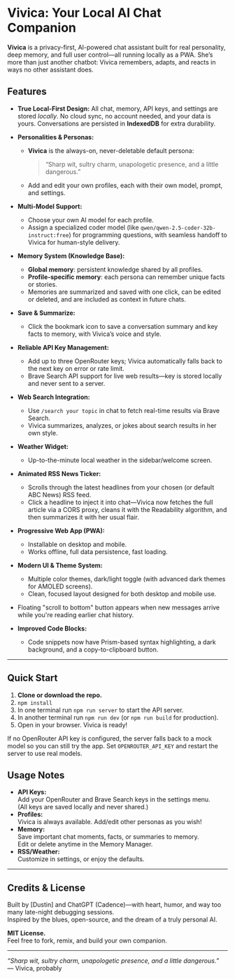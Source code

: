 # Vivica: Your Local AI Chat Companion

**Vivica** is a privacy-first, AI-powered chat assistant built for real personality, deep memory, and full user control—all running locally as a PWA. She’s more than just another chatbot: Vivica remembers, adapts, and reacts in ways no other assistant does.


## Features

- **True Local-First Design:**
  All chat, memory, API keys, and settings are stored _locally_. No cloud sync, no account needed, and your data is yours. Conversations are persisted in **IndexedDB** for extra durability.

- **Personalities & Personas:**  
  - **Vivica** is the always-on, never-deletable default persona:  
    > “Sharp wit, sultry charm, unapologetic presence, and a little dangerous.”
  - Add and edit your own profiles, each with their own model, prompt, and settings.

- **Multi-Model Support:**  
  - Choose your own AI model for each profile.
  - Assign a specialized coder model (like `qwen/qwen-2.5-coder-32b-instruct:free`) for programming questions, with seamless handoff to Vivica for human-style delivery.


- **Memory System (Knowledge Base):**  
  - **Global memory**: persistent knowledge shared by all profiles.
  - **Profile-specific memory**: each persona can remember unique facts or stories.
  - Memories are summarized and saved with one click, can be edited or deleted, and are included as context in future chats.

- **Save & Summarize:**  
  - Click the bookmark icon to save a conversation summary and key facts to memory, with Vivica’s voice and style.

- **Reliable API Key Management:**  
  - Add up to three OpenRouter keys; Vivica automatically falls back to the next key on error or rate limit.
  - Brave Search API support for live web results—key is stored locally and never sent to a server.

- **Web Search Integration:**  
  - Use `/search your topic` in chat to fetch real-time results via Brave Search.
  - Vivica summarizes, analyzes, or jokes about search results in her own style.

- **Weather Widget:**  
  - Up-to-the-minute local weather in the sidebar/welcome screen.

- **Animated RSS News Ticker:**
  - Scrolls through the latest headlines from your chosen (or default ABC News) RSS feed.
  - Click a headline to inject it into chat—Vivica now fetches the full article via a CORS proxy,
    cleans it with the Readability algorithm, and then summarizes it with her usual flair.

- **Progressive Web App (PWA):**  
  - Installable on desktop and mobile.
  - Works offline, full data persistence, fast loading.

- **Modern UI & Theme System:**
  - Multiple color themes, dark/light toggle (with advanced dark themes for AMOLED screens).
  - Clean, focused layout designed for both desktop and mobile use.
- Floating "scroll to bottom" button appears when new messages arrive while you're reading earlier chat history.
- **Improved Code Blocks:**
  - Code snippets now have Prism-based syntax highlighting, a dark background, and a copy-to-clipboard button.

---

## Quick Start

1. **Clone or download the repo.**
2. `npm install`
3. In one terminal run `npm run server` to start the API server.
4. In another terminal run `npm run dev` (or `npm run build` for production).
5. Open in your browser. Vivica is ready!

If no OpenRouter API key is configured, the server falls back to a mock model so
you can still try the app. Set `OPENROUTER_API_KEY` and restart the server to use
real models.

## Usage Notes

- **API Keys:**  
  Add your OpenRouter and Brave Search keys in the settings menu.  
  (All keys are saved locally and never shared.)
- **Profiles:**  
  Vivica is always available. Add/edit other personas as you wish!
- **Memory:**  
  Save important chat moments, facts, or summaries to memory.  
  Edit or delete anytime in the Memory Manager.
- **RSS/Weather:**  
  Customize in settings, or enjoy the defaults.

---

## Credits & License

Built by [Dustin] and ChatGPT (Cadence)—with heart, humor, and way too many late-night debugging sessions.  
Inspired by the blues, open-source, and the dream of a truly personal AI.

**MIT License.**  
Feel free to fork, remix, and build your own companion.

---

*“Sharp wit, sultry charm, unapologetic presence, and a little dangerous.”*  
— Vivica, probably

